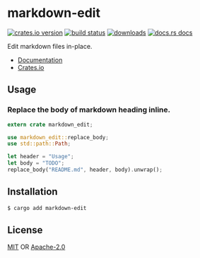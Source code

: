 # markdown-edit
[![crates.io version][1]][2] [![build status][3]][4]
[![downloads][5]][6] [![docs.rs docs][7]][8]

Edit markdown files in-place.

- [Documentation][8]
- [Crates.io][2]

## Usage
### Replace the body of markdown heading inline.
```rust
extern crate markdown_edit;

use markdown_edit::replace_body;
use std::path::Path;

let header = "Usage";
let body = "TODO";
replace_body("README.md", header, body).unwrap();
```

## Installation
```sh
$ cargo add markdown-edit
```

## License
[MIT](./LICENSE-MIT) OR [Apache-2.0](./LICENSE-APACHE)

[1]: https://img.shields.io/crates/v/markdown-edit.svg?style=flat-square
[2]: https://crates.io/crates/markdown-edit
[3]: https://img.shields.io/travis/yoshuawuyts/markdown-edit.svg?style=flat-square
[4]: https://travis-ci.org/yoshuawuyts/markdown-edit
[5]: https://img.shields.io/crates/d/markdown-edit.svg?style=flat-square
[6]: https://crates.io/crates/markdown-edit
[7]: https://img.shields.io/badge/docs-latest-blue.svg?style=flat-square
[8]: https://docs.rs/markdown-edit
